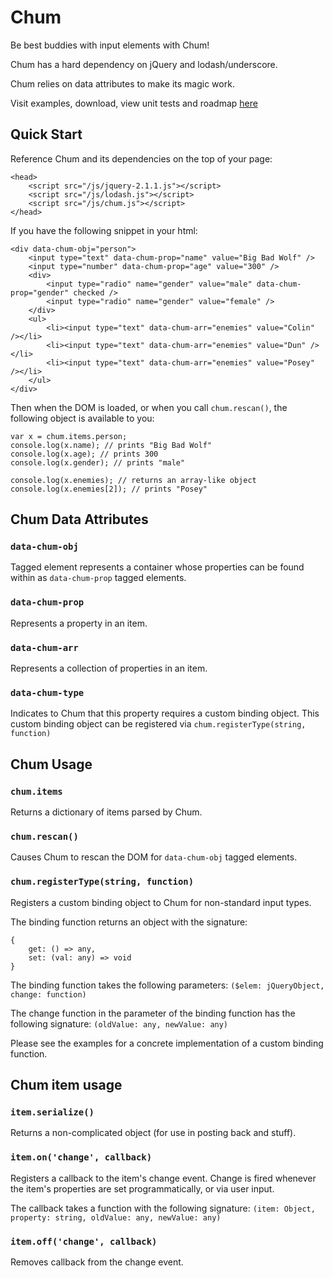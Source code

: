 # Chum

Be best buddies with input elements with Chum!

Chum has a hard dependency on jQuery and lodash/underscore.

Chum relies on data attributes to make its magic work.

Visit examples, download, view unit tests and roadmap [here](http://irysius.github.io/chum/)

## Quick Start

Reference Chum and its dependencies on the top of your page:

	<head>
		<script src="/js/jquery-2.1.1.js"></script>
        <script src="/js/lodash.js"></script>
        <script src="/js/chum.js"></script>
	</head>

If you have the following snippet in your html:

	<div data-chum-obj="person">
		<input type="text" data-chum-prop="name" value="Big Bad Wolf" />
		<input type="number" data-chum-prop="age" value="300" />
		<div>
			<input type="radio" name="gender" value="male" data-chum-prop="gender" checked />
			<input type="radio" name="gender" value="female" />
		</div>
		<ul>
			<li><input type="text" data-chum-arr="enemies" value="Colin" /></li>
			<li><input type="text" data-chum-arr="enemies" value="Dun" /></li>
			<li><input type="text" data-chum-arr="enemies" value="Posey" /></li>
		</ul>
	</div>

Then when the DOM is loaded, or when you call `chum.rescan()`, the following object is available to you:

	var x = chum.items.person;
	console.log(x.name); // prints "Big Bad Wolf"
	console.log(x.age); // prints 300
	console.log(x.gender); // prints "male"

	console.log(x.enemies); // returns an array-like object
	console.log(x.enemies[2]); // prints "Posey"


## Chum Data Attributes

### `data-chum-obj`

Tagged element represents a container whose properties can be found within as `data-chum-prop` tagged elements.

### `data-chum-prop`

Represents a property in an item.

### `data-chum-arr`

Represents a collection of properties in an item.

### `data-chum-type`

Indicates to Chum that this property requires a custom binding object.  This custom binding object can be registered via `chum.registerType(string, function)`

## Chum Usage

### `chum.items`

Returns a dictionary of items parsed by Chum.

### `chum.rescan()`

Causes Chum to rescan the DOM for `data-chum-obj` tagged elements.

### `chum.registerType(string, function)`

Registers a custom binding object to Chum for non-standard input types.

The binding function returns an object with the signature: 

	{ 
		get: () => any, 
		set: (val: any) => void 
	}

The binding function takes the following parameters: `($elem: jQueryObject, change: function)`

The change function in the parameter of the binding function has the following signature: `(oldValue: any, newValue: any)`

Please see the examples for a concrete implementation of a custom binding function.

## Chum item usage

### `item.serialize()`

Returns a non-complicated object (for use in posting back and stuff).

### `item.on('change', callback)`

Registers a callback to the item's change event.  Change is fired whenever the item's properties are set programmatically, or via user input.

The callback takes a function with the following signature: `(item: Object, property: string, oldValue: any, newValue: any)`

### `item.off('change', callback)`

Removes callback from the change event.
